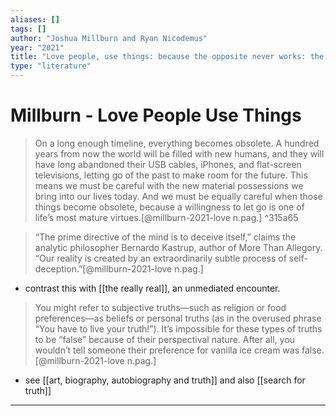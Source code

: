 ```yaml
---
aliases: []
tags: []
author: "Joshua Millburn and Ryan Nicodemus"
year: "2021"
title: "Love people, use things: because the opposite never works: the minimalists"
type: "literature"
---
```



# Millburn - Love People Use Things

> On a long enough timeline, everything becomes obsolete. A hundred years from now the world will be filled with new humans, and they will have long abandoned their USB cables, iPhones, and flat-screen televisions, letting go of the past to make room for the future. This means we must be careful with the new material possessions we bring into our lives today. And we must be equally careful when those things become obsolete, because a willingness to let go is one of life’s most mature virtues.[@millburn-2021-love n.pag.] ^315a65

> “The prime directive of the mind is to deceive itself,” claims the analytic philosopher Bernardo Kastrup, author of More Than Allegory. “Our reality is created by an extraordinarily subtle process of self-deception.”[@millburn-2021-love n.pag.]

- contrast this with [[the really real]], an unmediated encounter.

> You might refer to subjective truths—such as religion or food preferences—as beliefs or personal truths (as in the overused phrase “You have to live your truth!”). It’s impossible for these types of truths to be “false” because of their perspectival nature. After all, you wouldn’t tell someone their preference for vanilla ice cream was false.[@millburn-2021-love n.pag.]

- see [[art, biography, autobiography and truth]] and also [[search for truth]]
 
---
 